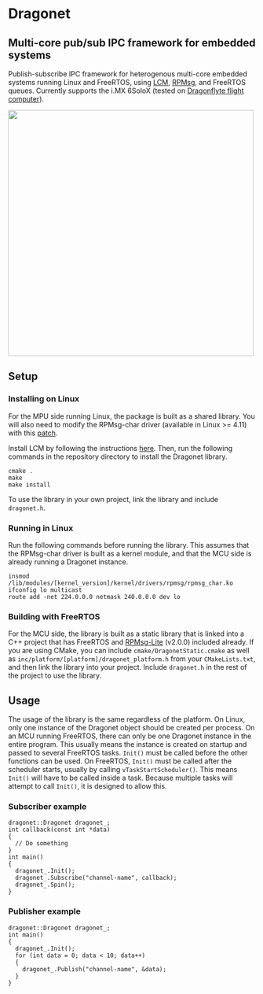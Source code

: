 # Dragonet

## Multi-core pub/sub IPC framework for embedded systems

Publish-subscribe IPC framework for heterogenous multi-core embedded systems running Linux and FreeRTOS, using [LCM](https://github.com/lcm-proj/lcm), [RPMsg](https://github.com/OpenAMP/open-amp/tree/master/lib/rpmsg), and FreeRTOS queues. Currently supports the i.MX 6SoloX (tested on [Dragonflyte flight computer](https://github.com/raphaelchang/dragonflyte-hardware)).

<img width="500" src="https://raphaelchang.com/wp-content/uploads/2018/12/dragonet.png">

## Setup
### Installing on Linux
For the MPU side running Linux, the package is built as a shared library. You will also need to modify the RPMsg-char driver  (available in Linux >= 4.11) with this [patch](https://github.com/OpenAMP/meta-openamp/blob/master/recipes-kernel/linux/openamp-kmeta/cfg/0001-rpmsg-virtio-rpmsg-Add-RPMsg-char-driver-support.patch).

Install LCM by following the instructions [here](https://lcm-proj.github.io/build_instructions.html). Then, run the following commands in the repository directory to install the Dragonet library.
```
cmake .
make
make install
```
To use the library in your own project, link the library and include `dragonet.h`.

### Running in Linux
Run the following commands before running the library. This assumes that the RPMsg-char driver is built as a kernel module, and that the MCU side is already running a Dragonet instance.
```
insmod /lib/modules/[kernel_version]/kernel/drivers/rpmsg/rpmsg_char.ko
ifconfig lo multicast
route add -net 224.0.0.0 netmask 240.0.0.0 dev lo
```

### Building with FreeRTOS
For the MCU side, the library is built as a static library that is linked into a C++ project that has FreeRTOS and [RPMsg-Lite](https://github.com/NXPmicro/rpmsg-lite) (v2.0.0) included already. If you are using CMake, you can include `cmake/DragonetStatic.cmake` as well as `inc/platform/[platform]/dragonet_platform.h` from your `CMakeLists.txt`, and then link the library into your project. Include `dragonet.h` in the rest of the project to use the library.

## Usage
The usage of the library is the same regardless of the platform. On Linux, only one instance of the Dragonet object should be created per process. On an MCU running FreeRTOS, there can only be one Dragonet instance in the entire program. This usually means the instance is created on startup and passed to several FreeRTOS tasks. `Init()` must be called before the other functions can be used. On FreeRTOS, `Init()` must be called after the scheduler starts, usually by calling `vTaskStartScheduler()`. This means `Init()` will have to be called inside a task. Because multiple tasks will attempt to call `Init()`, it is designed to allow this.

### Subscriber example
```
dragonet::Dragonet dragonet_;
int callback(const int *data)
{
  // Do something
}
int main()
{
  dragonet_.Init();
  dragonet_.Subscribe("channel-name", callback);
  dragonet_.Spin();
}
```

### Publisher example
```
dragonet::Dragonet dragonet_;
int main()
{
  dragonet_.Init();
  for (int data = 0; data < 10; data++)
  {
    dragonet_.Publish("channel-name", &data);
  }
}
```
